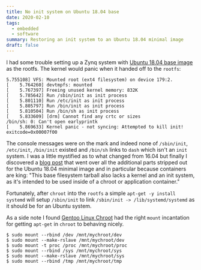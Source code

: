 ```yaml
---
title: No init system on Ubuntu 18.04 base
date: 2020-02-10
tags:
  - embedded
  - software
summary: Restoring an init system to an Ubuntu 18.04 minimal image
draft: false
---
```


I had some trouble setting up a Zynq system with [Ubuntu 18.04 base image](http://cdimage.ubuntu.com/ubuntu-base/releases/18.04.3/release/) as the rootfs. The kernel would panic when it handed off to the `rootfs`:
```
5.755108] VFS: Mounted root (ext4 filesystem) on device 179:2.
[    5.764260] devtmpfs: mounted
[    5.767397] Freeing unused kernel memory: 832K
[    5.785642] Run /sbin/init as init process
[    5.801110] Run /etc/init as init process
[    5.805797] Run /bin/init as init process
[    5.810504] Run /bin/sh as init process
[    5.833609] [drm] Cannot find any crtc or sizes
/bin/sh: 0: Can't open earlyprintk
[    5.869633] Kernel panic - not syncing: Attempted to kill init! exitcode=0x00007f00
```

The console messages were on the mark and indeed none of `/sbin/init`, `/etc/init`, `/bin/init` existed and `/bin/sh` links to `dash` which isn't an `init` system. I was a little mystified as to what changed from 16.04 but finally I discovered a [blog post](http://blog.dustinkirkland.com/2018/02/rfc-ubuntu-1804-lts-minimal-images.html) that went over all the additional parts stripped out for the Ubuntu 18.04 minimal image and in particular because containers are king: "This base filesystem tarball also lacks a kernel and an init system, as it's intended to be used inside of a chroot or application container." 

Fortunately, after `chroot` into the `rootfs` a simple `apt-get -y install systemd` will setup `/sbin/init` to link `/sbin/init -> /lib/systemd/systemd` as it should be for an Ubuntu system. 

As a side note I found [Gentoo Linux Chroot](https://wiki.gentoo.org/wiki/Chroot) had the right `mount` incantation for getting `apt-get` in `chroot` to behaving nicely.
```
$ sudo mount --rbind /dev /mnt/mychroot/dev
$ sudo mount --make-rslave /mnt/mychroot/dev
$ sudo mount -t proc /proc /mnt/mychroot/proc
$ sudo mount --rbind /sys /mnt/mychroot/sys
$ sudo mount --make-rslave /mnt/mychroot/sys
$ sudo mount --rbind /tmp /mnt/mychroot/tmp
```
